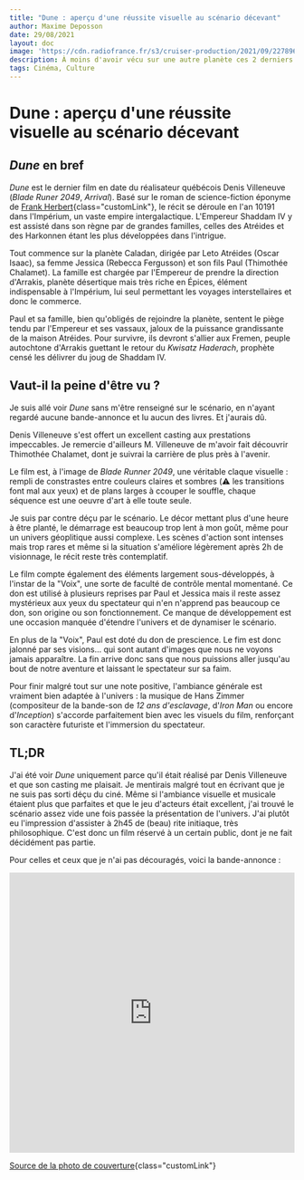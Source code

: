 ```yaml
---
title: "Dune : aperçu d'une réussite visuelle au scénario décevant"
author: Maxime Deposson
date: 29/08/2021
layout: doc
image: 'https://cdn.radiofrance.fr/s3/cruiser-production/2021/09/227896ee-2c01-4cc5-9f7b-b671ca16030d/1136_4633954.jpg-r_1920_1080-f_jpg-q_x-xxyxx_copie.jpg'
description: À moins d'avoir vécu sur une autre planète ces 2 derniers mois, vous avez certainement entendu parler du dernier film de Denis Villeneuve, "Dune". Suivez le guide pour en savoir plus !
tags: Cinéma, Culture
---
```


# Dune : aperçu d'une réussite visuelle au scénario décevant
<postDate :creationDate="$frontmatter.date" :updateDate="$frontmatter.updateDate" />

## _Dune_ en bref

_Dune_ est le dernier film en date du réalisateur québécois Denis Villeneuve (_Blade Runer 2049_, _Arrival_). Basé sur le roman de science-fiction éponyme de [Frank Herbert](https://www.futura-sciences.com/sciences/personnalites/science-fiction-frank-herbert-1524/){class="customLink"}, le récit se déroule en l'an 10191 dans l'Impérium, un vaste empire intergalactique. L'Empereur Shaddam IV y est assisté dans son règne par de grandes familles, celles des Atréides et des Harkonnen étant les plus développées dans l'intrigue.

Tout commence sur la planète Caladan, dirigée par Leto Atréides (Oscar Isaac), sa femme Jessica (Rebecca Fergusson) et son fils Paul (Thimothée Chalamet). La famille est chargée par l'Empereur de prendre la direction d'Arrakis, planète désertique mais très riche en Épices, élément indispensable à l'Impérium, lui seul permettant les voyages interstellaires et donc le commerce.

Paul et sa famille, bien qu'obligés de rejoindre la planète, sentent le piège tendu par l'Empereur et ses vassaux, jaloux de la puissance grandissante de la maison Atréides. Pour survivre, ils devront s'allier aux Fremen, peuple autochtone d'Arrakis guettant le retour du _Kwisatz Haderach_, prophète censé les délivrer du joug de Shaddam IV.

## Vaut-il la peine d'être vu ?

Je suis allé voir _Dune_ sans m'être renseigné sur le scénario, en n'ayant regardé aucune bande-annonce et lu aucun des livres. Et j'aurais dû.

Denis Villeneuve s'est offert un excellent casting aux prestations impeccables. Je remercie d'ailleurs M. Villeneuve de m'avoir fait découvrir Thimothée Chalamet, dont je suivrai la carrière de plus près à l'avenir.

Le film est, à l'image de _Blade Runner 2049_, une véritable claque visuelle : rempli de constrastes entre couleurs claires et sombres (⚠️ les transitions font mal aux yeux) et de plans larges à ccouper le souffle, chaque séquence est une oeuvre d'art à elle toute seule.

Je suis par contre déçu par le scénario. Le décor mettant plus d'une heure à être planté, le démarrage est beaucoup trop lent à mon goût, même pour un univers géoplitique aussi complexe. Les scènes d'action sont intenses mais trop rares et même si la situation s'améliore légèrement après 2h de visionnage, le récit reste très contemplatif.

Le film compte également des éléments largement sous-développés, à l'instar de la "Voix", une sorte de faculté de contrôle mental momentané. Ce don est utilisé à plusieurs reprises par Paul et Jessica mais il reste assez mystérieux aux yeux du spectateur qui n'en n'apprend pas beaucoup ce don, son origine ou son fonctionnement. Ce manque de développement est une occasion manquée d'étendre l'univers et de dynamiser le scénario.

En plus de la "Voix", Paul est doté du don de prescience. Le fim est donc jalonné par ses visions... qui sont autant d'images que nous ne voyons jamais apparaître. La fin arrive donc sans que nous puissions aller jusqu'au bout de notre aventure et laissant le spectateur sur sa faim.

Pour finir malgré tout sur une note positive, l'ambiance générale est vraiment bien adaptée à l'univers : la musique de Hans Zimmer (compositeur de la bande-son de _12 ans d'esclavage_, d'_Iron Man_ ou encore d'_Inception_) s'accorde parfaitement bien avec les visuels du film, renforçant son caractère futuriste et l'immersion du spectateur.

## TL;DR

J'ai été voir _Dune_ uniquement parce qu'il était réalisé par Denis Villeneuve et que son casting me plaisait. Je mentirais malgré tout en écrivant que je ne suis pas sorti déçu du ciné. Même si l'ambiance visuelle et musicale étaient plus que parfaites et que le jeu d'acteurs était excellent, j'ai trouvé le scénario assez vide une fois passée la présentation de l'univers. J'ai plutôt eu l'impression d'assister à 2h45 de (beau) rite initiaque, très philosophique. C'est donc un film réservé à un certain public, dont je ne fait décidément pas partie.

Pour celles et ceux que je n'ai pas découragés, voici la bande-annonce :

<iframe width="100%" height="495" src="https://www.youtube.com/embed/CjVqieIWGjM" title="Bande-annonce de Dune" frameborder="0" allow="accelerometer; autoplay; clipboard-write; encrypted-media; gyroscope; picture-in-picture" allowfullscreen></iframe>

[Source de la photo de couverture](https://cdn.radiofrance.fr/s3/cruiser-production/2021/09/227896ee-2c01-4cc5-9f7b-b671ca16030d/1136_4633954.jpg-r_1920_1080-f_jpg-q_x-xxyxx_copie.jpg){class="customLink"}
